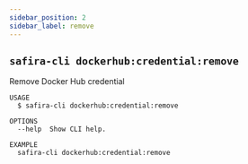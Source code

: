 ```yaml
---
sidebar_position: 2
sidebar_label: remove
---
```

## `safira-cli dockerhub:credential:remove`

Remove Docker Hub credential

```
USAGE
  $ safira-cli dockerhub:credential:remove

OPTIONS
  --help  Show CLI help.

EXAMPLE
  safira-cli dockerhub:credential:remove
```